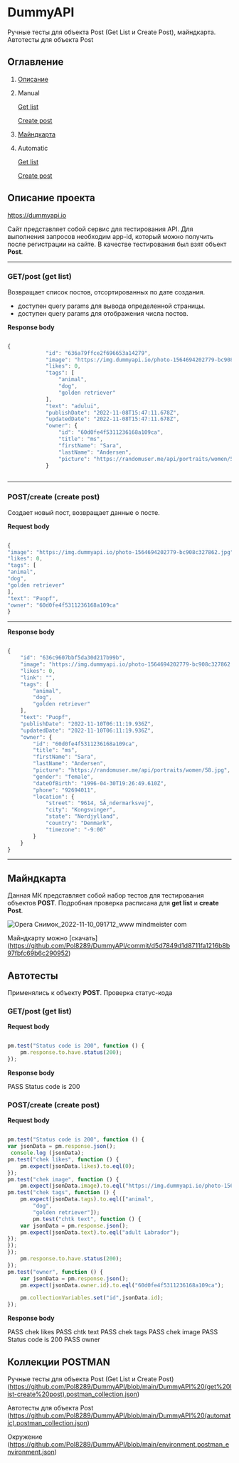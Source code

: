 # DummyAPI
Ручные тесты для объекта Post (Get List и Create Post), майндкарта. Автотесты для объекта Post

## Оглавление

1. [Описание](#описание-проекта)
2. Manual
   
   [Get list](#getpost-get-list)
 
   [Create post](#postcreate-create-post)

3. [Майндкарта](#майндкарта)
4. Automatic

   [Get list](getpost-get-list-1)
   
   [Create post](#postcreate-create-post-1)
## Описание проекта

https://dummyapi.io 

Сайт представляет собой сервис для тестирования API. Для выполнения запросов необходим app-id, который можно получить
после регистрации на сайте. В качестве тестирования был взят объект **Post**.

____

### GET/post (get list)
Возвращает список постов, отсортированных по дате создания.

- доступен query params для вывода определенной страницы.
- доступен query params для отображения числа постов.

**Response body**

```Javascript

{
            "id": "636a79ffce2f696653a14279",
            "image": "https://img.dummyapi.io/photo-1564694202779-bc908c327862.jpg",
            "likes": 0,
            "tags": [
                "animal",
                "dog",
                "golden retriever"
            ],
            "text": "adului",
            "publishDate": "2022-11-08T15:47:11.678Z",
            "updatedDate": "2022-11-08T15:47:11.678Z",
            "owner": {
                "id": "60d0fe4f5311236168a109ca",
                "title": "ms",
                "firstName": "Sara",
                "lastName": "Andersen",
                "picture": "https://randomuser.me/api/portraits/women/58.jpg"
            }
                  
  ```
  
  ___
  
 ### POST/create (create post) 
 
 Создает новый пост, возвращает данные о посте.
 
**Request body**

```Javascript

{
"image": "https://img.dummyapi.io/photo-1564694202779-bc908c327862.jpg",
"likes": 0,
"tags": [
"animal",
"dog",
"golden retriever"
],
"text": "Puopf",
"owner": "60d0fe4f5311236168a109ca"
}

```

___

**Response body**

```Javascript

{
    "id": "636c9607bbf5da30d217b99b",
    "image": "https://img.dummyapi.io/photo-1564694202779-bc908c327862.jpg",
    "likes": 0,
    "link": "",
    "tags": [
        "animal",
        "dog",
        "golden retriever"
    ],
    "text": "Puopf",
    "publishDate": "2022-11-10T06:11:19.936Z",
    "updatedDate": "2022-11-10T06:11:19.936Z",
    "owner": {
        "id": "60d0fe4f5311236168a109ca",
        "title": "ms",
        "firstName": "Sara",
        "lastName": "Andersen",
        "picture": "https://randomuser.me/api/portraits/women/58.jpg",
        "gender": "female",
        "dateOfBirth": "1996-04-30T19:26:49.610Z",
        "phone": "92694011",
        "location": {
            "street": "9614, SÃ¸ndermarksvej",
            "city": "Kongsvinger",
            "state": "Nordjylland",
            "country": "Denmark",
            "timezone": "-9:00"
        }
    }
}

```

___

## Майндкарта

Данная МК представляет собой набор тестов для тестирования объектов **POST**. Подробная проверка
расписана для **get list** и **create Post**. 

![Opera Снимок_2022-11-10_091712_www mindmeister com](https://user-images.githubusercontent.com/117887632/201015690-9a56b394-e64f-4809-a99b-b60e7c026b75.png)


Майндкарту можно [скачать] (https://github.com/Pol8289/DummyAPI/commit/d5d7849d1d8711fa1216b8b97fbfc69b6c290952)

## Автотесты 

Применялись к объекту **POST**. Проверка статус-кода

### GET/post (get list)

**Request body**

```Javascript

pm.test("Status code is 200", function () {
    pm.response.to.have.status(200);
});

```
**Response body**

PASS
Status code is 200

 ### POST/create (create post) 
 
 **Request body**

```Javascript

pm.test("Status code is 200", function () {
var jsonData = pm.response.json();
 console.log (jsonData);
pm.test("chek likes", function () {
    pm.expect(jsonData.likes).to.eql(0);
});
pm.test("chek image", function () {
    pm.expect(jsonData.image).to.eql("https://img.dummyapi.io/photo-1564694202779-bc908c327862.jpg");
pm.test("chek tags", function () {
    pm.expect(jsonData.tags).to.eql(["animal",
        "dog",
        "golden retriever"]);
        pm.test("chtk text", function () {
    var jsonData = pm.response.json();
    pm.expect(jsonData.text).to.eql("adult Labrador");
});
});
});
    pm.response.to.have.status(200);
});
pm.test("owner", function () {
    var jsonData = pm.response.json();
    pm.expect(jsonData.owner.id).to.eql("60d0fe4f5311236168a109ca");

    pm.collectionVariables.set("id",jsonData.id);
});

```
**Response body**

PASS
chek likes
PASS
chtk text
PASS
chek tags
PASS
chek image
PASS
Status code is 200
PASS
owner

## Коллекции POSTMAN

Ручные тесты для объекта Post (Get List и Create Post) (https://github.com/Pol8289/DummyAPI/blob/main/DummyAPI%20(get%20list-create%20post).postman_collection.json)

Автотесты для объекта Post (https://github.com/Pol8289/DummyAPI/blob/main/DummyAPI%20(automatic).postman_collection.json)

Окружение (https://github.com/Pol8289/DummyAPI/blob/main/environment.postman_environment.json)














 
 
 
 
 
       
